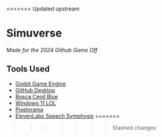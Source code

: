 <<<<<<< Updated upstream
# Simuverse
*Made for the 2024 Github Game Off*
## Tools Used
 * [Godot Game Engine](https://godotengine.org/)
 * [GitHub Desktop](https://github.com/apps/desktop)
 * [Bosca Ceoil Blue](https://yurisizov.itch.io/boscaceoil-blue)
 * [Windows 11 LOL](https://www.microsoft.com/en-gb/software-download/windows11)
 * [Pixelorama](https://orama-interactive.itch.io/pixelorama)
 * [ElevenLabs Speech Symphysis](https://elevenlabs.io)
=======
>>>>>>> Stashed changes
